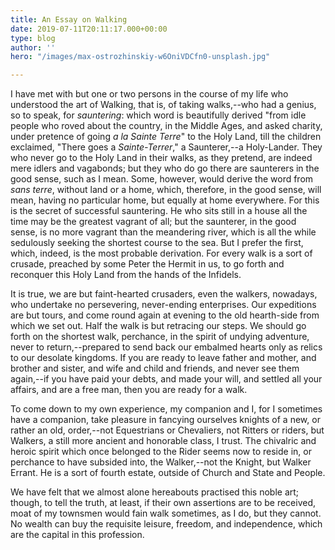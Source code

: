 ```yaml
---
title: An Essay on Walking
date: 2019-07-11T20:11:17.000+00:00
type: blog
author: ''
hero: "/images/max-ostrozhinskiy-w6OniVDCfn0-unsplash.jpg"

---
```

I have met with but one or two persons in the course of my life who understood the art of Walking, that is, of taking walks,--who had a genius, so to speak, for _sauntering_: which word is beautifully derived "from idle people who roved about the country, in the Middle Ages, and asked charity, under pretence of going _a la Sainte Terre_" to the Holy Land, till the children exclaimed, "There goes a _Sainte-Terrer_," a Saunterer,--a Holy-Lander. They who never go to the Holy Land in their walks, as they pretend, are indeed mere idlers and vagabonds; but they who do go there are saunterers in the good sense, such as I mean. Some, however, would derive the word from _sans terre_, without land or a home, which, therefore, in the good sense, will mean, having no particular home, but equally at home everywhere. For this is the secret of successful sauntering. He who sits still in a house all the time may be the greatest vagrant of all; but the saunterer, in the good sense, is no more vagrant than the meandering river, which is all the while sedulously seeking the shortest course to the sea. But I prefer the first, which, indeed, is the most probable derivation. For every walk is a sort of crusade, preached by some Peter the Hermit in us, to go forth and reconquer this Holy Land from the hands of the Infidels.

It is true, we are but faint-hearted crusaders, even the walkers, nowadays, who undertake no persevering, never-ending enterprises. Our expeditions are but tours, and come round again at evening to the old hearth-side from which we set out. Half the walk is but retracing our steps. We should go forth on the shortest walk, perchance, in the spirit of undying adventure, never to return,--prepared to send back our embalmed hearts only as relics to our desolate kingdoms. If you are ready to leave father and mother, and brother and sister, and wife and child and friends, and never see them again,--if you have paid your debts, and made your will, and settled all your affairs, and are a free man, then you are ready for a walk.

To come down to my own experience, my companion and I, for I sometimes have a companion, take pleasure in fancying ourselves knights of a new, or rather an old, order,--not Equestrians or Chevaliers, not Ritters or riders, but Walkers, a still more ancient and honorable class, I trust. The chivalric and heroic spirit which once belonged to the Rider seems now to reside in, or perchance to have subsided into, the Walker,--not the Knight, but Walker Errant. He is a sort of fourth estate, outside of Church and State and People.

We have felt that we almost alone hereabouts practised this noble art; though, to tell the truth, at least, if their own assertions are to be received, moat of my townsmen would fain walk sometimes, as I do, but they cannot. No wealth can buy the requisite leisure, freedom, and independence, which are the capital in this profession.